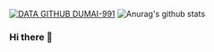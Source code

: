 [![DATA GITHUB DUMAI-991](https://github-readme-stats.vercel.app/api?username=Dumai-991)](https://github.com/anuraghazra/github-readme-stats)
![Anurag's github stats](https://github-readme-stats.vercel.app/api?username=Dumai-991&show_icons=true&theme=radical)
### Hi there 👋

<!--
**Dumai-991/Dumai-991** is a ✨ _special_ ✨ repository because its `README.md` (this file) appears on your GitHub profile.

Here are some ideas to get you started:

- 🔭 I’m currently working on ...
- 🌱 I’m currently learning ...
- 👯 I’m looking to collaborate on ...
- 🤔 I’m looking for help with ...
- 💬 Ask me about ...
- 📫 How to reach me: ...
- 😄 Pronouns: ...
- ⚡ Fun fact: ...
-->

